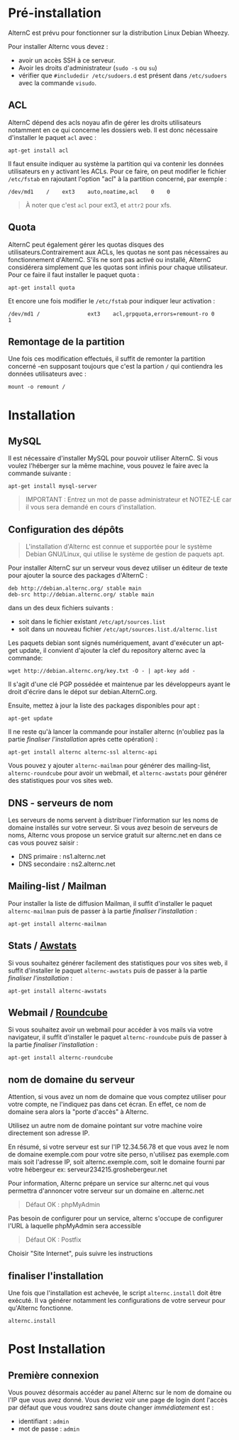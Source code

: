 

Pré-installation
================

AlternC est prévu pour fonctionner sur la distribution Linux Debian Wheezy.

Pour installer Alternc vous devez : 

* avoir un accès SSH à ce serveur.
* Avoir les droits d'administrateur (`sudo -s` ou `su`)
* vérifier que `#includedir /etc/sudoers.d` est présent dans `/etc/sudoers` avec la commande `visudo`.


ACL
---

AlternC dépend des acls noyau afin de gérer les droits utilisateurs notamment en ce qui concerne les dossiers web. Il est donc nécessaire d'installer le paquet `acl` avec :

```
apt-get install acl
```

Il faut ensuite indiquer au système la partition qui va contenir les données utilisateurs en y activant les ACLs. Pour ce faire, on peut modifier le fichier `/etc/fstab` en rajoutant l'option "acl" à la partition concerné, par exemple :

```
/dev/md1    /    ext3    auto,noatime,acl    0    0
```

> À noter que c'est `acl` pour ext3, et `attr2` pour xfs.


Quota
-----

AlternC peut également gérer les quotas disques des utilisateurs.Contrairement aux ACLs, les quotas ne sont pas nécessaires au fonctionnement d'AlternC. S'ils ne sont pas activé ou installé, AlternC considérera simplement que les quotas sont infinis pour chaque utilisateur. Pour ce faire il faut installer le paquet quota :

```
apt-get install quota
```

Et encore une fois modifier le `/etc/fstab` pour indiquer leur activation :

```
/dev/md1 /               ext3    acl,grpquota,errors=remount-ro 0       1
```

Remontage de la partition
-------------------------

Une fois ces modification effectués, il suffit de remonter la partition concerné -en supposant toujours que c'est la partion `/` qui contiendra les données utilisateurs avec :

```
mount -o remount /
```



Installation
============

MySQL
-----

Il est nécessaire d'installer MySQL pour pouvoir utiliser AlternC. Si vous voulez l'héberger sur la même machine, vous pouvez le faire avec la commande suivante :

```
apt-get install mysql-server
```

> IMPORTANT : Entrez un mot de passe administrateur et NOTEZ-LE car il vous sera demandé en cours d'installation.

Configuration des dépôts
------------------------


> L'installation d'Alternc est connue et supportée pour le système Debian GNU/Linux, qui utilise le système de gestion de paquets ​apt.


Pour installer AlternC sur un serveur vous devez utiliser un éditeur de texte pour ajouter la source des packages d'AlternC :

```
deb http://debian.alternc.org/ stable main
deb-src http://debian.alternc.org/ stable main
```

dans un des deux fichiers suivants :

* soit dans le fichier existant `/etc/apt/sources.list`
* soit dans un nouveau fichier `/etc/apt/sources.list.d/alternc.list`


Les paquets debian sont signés numériquement, avant d'exécuter un apt-get update, il convient d'ajouter la clef du repository alternc avec la commande:

```
wget http://debian.alternc.org/key.txt -O - | apt-key add -
```

Il s'agit d'une clé PGP possédée et maintenue par les développeurs ayant le droit d'écrire dans le dépot sur debian.AlternC.org.

Ensuite, mettez à jour la liste des packages disponibles pour apt :

```
apt-get update
```

Il ne reste qu'à lancer la commande pour installer alternc (n'oubliez pas la partie *finaliser l'installation* après cette opération) :

```
apt-get install alternc alternc-ssl alternc-api
```

Vous pouvez y ajouter `alternc-mailman` pour générer des mailing-list, `alternc-roundcube` pour avoir un webmail, et `alternc-awstats` pour générer des statistiques pour vos sites web.

DNS - serveurs de nom
---------------------

Les serveurs de noms servent à distribuer l'information sur les noms de domaine installés sur votre serveur. Si vous avez besoin de serveurs de noms, Alternc vous propose un service gratuit sur alternc.net en dans ce cas vous pouvez saisir :

* DNS primaire : ns1.alternc.net
* DNS secondaire : ns2.alternc.net



Mailing-list / Mailman
----------------------

Pour installer la liste de diffusion Mailman, il suffit d'installer le paquet `alternc-mailman` puis de passer à la partie *finaliser l'installation* :

```
apt-get install alternc-mailman
```

Stats / [Awstats](http://www.awstats.org/)
---------------

Si vous souhaitez générer facilement des statistiques pour vos sites web, il suffit d'installer le paquet `alternc-awstats` puis de passer à la partie *finaliser l'installation* :

```
apt-get install alternc-awstats
```

Webmail / [Roundcube](https://roundcube.net/)
-------------------

Si vous souhaitez avoir un webmail pour accéder à vos mails via votre navigateur, il suffit d'installer le paquet `alternc-roundcube` puis de passer à la partie *finaliser l'installation* :

```
apt-get install alternc-roundcube
```




nom de domaine du serveur
-------------------------

Attention, si vous avez un nom de domaine que vous comptez utiliser pour votre compte, ne l'indiquez pas dans cet écran. En effet, ce nom de domaine sera alors la "porte d'accès" à Alternc.

Utilisez un autre nom de domaine pointant sur votre machine voire directement son adresse IP.

En résumé, si votre serveur est sur l'IP 12.34.56.78 et que vous avez le nom de domaine exemple.com pour votre site perso, n'utilisez pas exemple.com mais soit l'adresse IP, soit alternc.exemple.com, soit le domaine fourni par votre hébergeur ex: serveur234215.groshebergeur.net

Pour information, Alternc prépare un service sur alternc.net qui vous permettra d'annoncer votre serveur sur un domaine en .alternc.net

> Défaut OK : phpMyAdmin

Pas besoin de configurer pour un service, alternc s'occupe de configurer l'URL à laquelle phpMyAdmin sera accessible

> Défaut OK : Postfix

Choisir "Site Internet", puis suivre les instructions

finaliser l'installation
------------------------

Une fois que l'installation est achevée, le script `alternc.install` doit être exécuté. Il va générer notamment les configurations de votre serveur pour qu'Alternc fonctionne.

```
alternc.install
```

Post Installation
=================

Première connexion
-------------

Vous pouvez désormais accéder au panel Alternc sur le nom de domaine ou l'IP que vous avez donné. Vous devriez voir une page de login dont l'accès par défaut que vous voudrez sans doute changer *immédiatement* est :

* identifiant : `admin`
* mot de passe : `admin`

